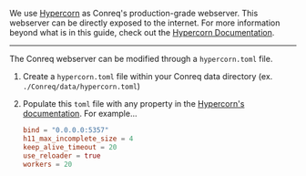 We use [Hypercorn](https://pypi.org/project/Hypercorn/) as Conreq's production-grade webserver. This webserver can be directly exposed to the internet. For more information beyond what is in this guide, check out the [Hypercorn Documentation](https://pgjones.gitlab.io/hypercorn/).

---

The Conreq webserver can be modified through a `hypercorn.toml` file.

1.  Create a `hypercorn.toml` file within your Conreq data directory (ex. `./Conreq/data/hypercorn.toml`)

2.  Populate this `toml` file with any property in the [Hypercorn's documentation](https://pgjones.gitlab.io/hypercorn/how_to_guides/configuring.html#configuration-options). For example...

    ```toml
    bind = "0.0.0.0:5357"
    h11_max_incomplete_size = 4
    keep_alive_timeout = 20
    use_reloader = true
    workers = 20
    ```
